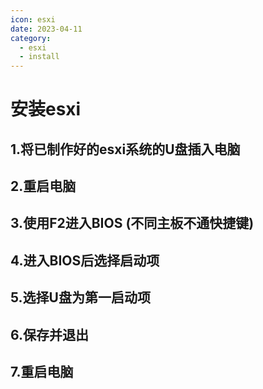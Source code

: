 ```yaml
---
icon: esxi
date: 2023-04-11
category: 
  - esxi
  - install
---
```

# 安装esxi
## 1.将已制作好的esxi系统的U盘插入电脑
## 2.重启电脑
## 3.使用F2进入BIOS (不同主板不通快捷键)
## 4.进入BIOS后选择启动项
## 5.选择U盘为第一启动项
## 6.保存并退出
## 7.重启电脑